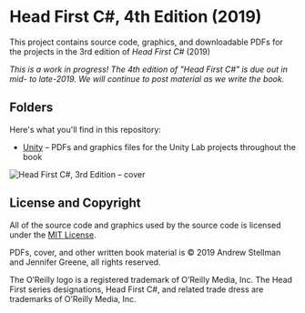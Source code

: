 # Head First C#, 4th Edition (2019)
This project contains source code, graphics, and downloadable PDFs for the projects in the 3rd edition of *Head First C#* (2019)

_This is a work in progress! The 4th edition of "Head First C#" is due out in mid- to late-2019. We will continue to post material as we write the book._

## Folders
Here's what you'll find in this repository:
* [Unity](https://github.com/head-first-csharp/third-edition/tree/master/Graphics) – PDFs and graphics files for the Unity Lab projects throughout the book

![Head First C#, 3rd Edition – cover](https://github.com/head-first-csharp/third-edition/raw/master/hfcsharp-3e-cover.png)

## License and Copyright

All of the source code and graphics used by the source code is licensed under the [MIT License](https://github.com/head-first-csharp/third-edition/blob/master/LICENSE).

PDFs, cover, and other written book material is © 2019 Andrew Stellman and Jennifer Greene, all rights reserved.

The O’Reilly logo is a registered trademark of O’Reilly Media, Inc. The Head First series designations, Head First C#, and related trade dress are trademarks of O’Reilly Media, Inc.
